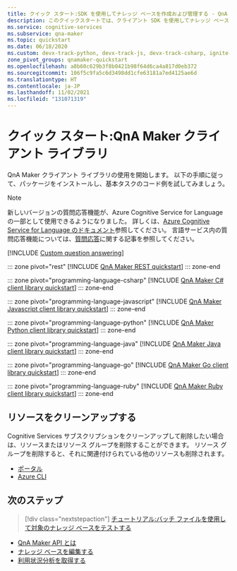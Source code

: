 ```yaml
---
title: クイック スタート:SDK を使用してナレッジ ベースを作成および管理する - QnA Maker
description: このクイックスタートでは、クライアント SDK を使用してナレッジ ベースを作成および管理する方法について説明します。
ms.service: cognitive-services
ms.subservice: qna-maker
ms.topic: quickstart
ms.date: 06/18/2020
ms.custom: devx-track-python, devx-track-js, devx-track-csharp, ignite-fall-2021
zone_pivot_groups: qnamaker-quickstart
ms.openlocfilehash: a8b60c629b3f8b0421b98f64d6ca4a817d0eb372
ms.sourcegitcommit: 106f5c9fa5c6d3498dd1cfe63181a7ed4125ae6d
ms.translationtype: HT
ms.contentlocale: ja-JP
ms.lasthandoff: 11/02/2021
ms.locfileid: "131071319"
---
```

# <a name="quickstart-qna-maker-client-library"></a>クイック スタート:QnA Maker クライアント ライブラリ

QnA Maker クライアント ライブラリの使用を開始します。 以下の手順に従って、パッケージをインストールし、基本タスクのコード例を試してみましょう。

> [!NOTE]
> 新しいバージョンの質問応答機能が、Azure Cognitive Service for Language の一部として使用できるようになりました。 詳しくは、[Azure Cognitive Service for Language のドキュメント](../../language-service/index.yml)参照してください。 言語サービス内の質問応答機能については、[質問応答](../../language-service/question-answering/overview.md)に関する記事を参照してください。

[!INCLUDE [Custom question answering](../includes/new-version.md)]

::: zone pivot="rest"
[!INCLUDE [QnA Maker REST quickstart](../includes/quickstart-rest.md)]
::: zone-end

::: zone pivot="programming-language-csharp"
[!INCLUDE [QnA Maker C# client library quickstart](../includes/quickstart-sdk-csharp.md)]
::: zone-end

::: zone pivot="programming-language-javascript"
[!INCLUDE [QnA Maker Javascript client library quickstart](../includes/quickstart-sdk-nodejs.md)]
::: zone-end

::: zone pivot="programming-language-python"
[!INCLUDE [QnA Maker Python client library quickstart](../includes/quickstart-sdk-python.md)]
::: zone-end

::: zone pivot="programming-language-java"
[!INCLUDE [QnA Maker Java client library quickstart](../includes/quickstart-sdk-java.md)]
::: zone-end

::: zone pivot="programming-language-go"
[!INCLUDE [QnA Maker Go client library quickstart](../includes/quickstart-sdk-go.md)]
::: zone-end

::: zone pivot="programming-language-ruby"
[!INCLUDE [QnA Maker Ruby client library quickstart](../includes/quickstart-sdk-ruby.md)]
::: zone-end


## <a name="clean-up-resources"></a>リソースをクリーンアップする

Cognitive Services サブスクリプションをクリーンアップして削除したい場合は、リソースまたはリソース グループを削除することができます。 リソース グループを削除すると、それに関連付けられている他のリソースも削除されます。

* [ポータル](../../cognitive-services-apis-create-account.md#clean-up-resources)
* [Azure CLI](../../cognitive-services-apis-create-account-cli.md#clean-up-resources)

## <a name="next-steps"></a>次のステップ

> [!div class="nextstepaction"]
>[チュートリアル:バッチ ファイルを使用して対象のナレッジ ベースをテストする](../how-to/test-knowledge-base.md#batch-test-with-tool)

* [QnA Maker API とは](../Overview/overview.md)
* [ナレッジ ベースを編集する](../how-to/edit-knowledge-base.md)
* [利用状況分析を取得する](../how-to/get-analytics-knowledge-base.md)
